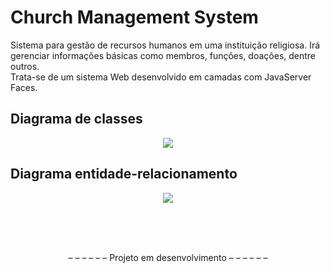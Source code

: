 # Church Management System
Sistema para gestão de recursos humanos em uma instituição religiosa.
Irá gerenciar informações básicas como membros, funções, doações, dentre outros.<br>
Trata-se de um sistema Web desenvolvido em camadas com JavaServer Faces.

<h2>Diagrama de classes</h2>

<p align="center">
  <img  src="https://raw.githubusercontent.com/vctr-moraes/church-management-system/master/Diagrama%20de%20classes.jpg" style="max-width:100%;"> 
</p>

<h2>Diagrama entidade-relacionamento</h2>

<p align="center">
  <img  src="https://raw.githubusercontent.com/vctr-moraes/ChurchSystem/master/Diagrama%20ER.png" style="max-width:100%;"> 
</p>



<br><br><br>

<p align="center"> – – – – – – Projeto em desenvolvimento – – – – – – </p>
